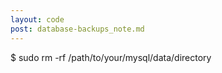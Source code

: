 ```yaml
---
layout: code
post: database-backups_note.md
---
```



$ sudo rm -rf /path/to/your/mysql/data/directory
